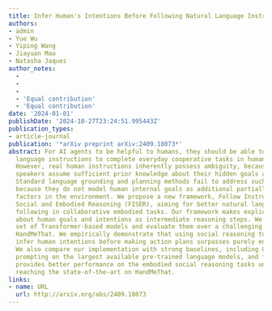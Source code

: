 ```yaml
---
title: Infer Human's Intentions Before Following Natural Language Instructions
authors:
- admin
- Yue Wu
- Yiping Wang
- Jiayuan Mao
- Natasha Jaques
author_notes:
  - 
  - 
  - 
  - 'Equal contribution'
  - 'Equal contribution'
date: '2024-01-01'
publishDate: '2024-10-27T23:24:51.995443Z'
publication_types:
- article-journal
publication: '*arXiv preprint arXiv:2409.18073*'
abstract: For AI agents to be helpful to humans, they should be able to follow natural
  language instructions to complete everyday cooperative tasks in human environments.
  However, real human instructions inherently possess ambiguity, because the human
  speakers assume sufficient prior knowledge about their hidden goals and intentions.
  Standard language grounding and planning methods fail to address such ambiguities
  because they do not model human internal goals as additional partially observable
  factors in the environment. We propose a new framework, Follow Instructions with
  Social and Embodied Reasoning (FISER), aiming for better natural language instruction
  following in collaborative embodied tasks. Our framework makes explicit inferences
  about human goals and intentions as intermediate reasoning steps. We implement a
  set of Transformer-based models and evaluate them over a challenging benchmark,
  HandMeThat. We empirically demonstrate that using social reasoning to explicitly
  infer human intentions before making action plans surpasses purely end-to-end approaches.
  We also compare our implementation with strong baselines, including Chain of Thought
  prompting on the largest available pre-trained language models, and find that FISER
  provides better performance on the embodied social reasoning tasks under investigation,
  reaching the state-of-the-art on HandMeThat.
links:
- name: URL
  url: http://arxiv.org/abs/2409.18073
---
```

